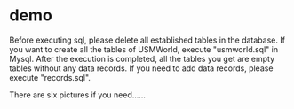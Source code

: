 # demo
Before executing sql, please delete all established tables in the database.
If you want to create all the tables of USMWorld, execute "usmworld.sql" in Mysql. After the execution is completed, all the tables you get are empty tables without any data records.
If you need to add data records, please execute "records.sql".

There are six pictures if you need......
